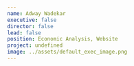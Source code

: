 ```yaml
---
name: Adway Wadekar
executive: false
director: false
lead: false
position: Economic Analysis, Website
project: undefined
image: ../assets/default_exec_image.png
---
```

